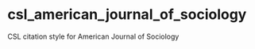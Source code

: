 csl_american_journal_of_sociology
=================================

CSL citation style for American Journal of Sociology